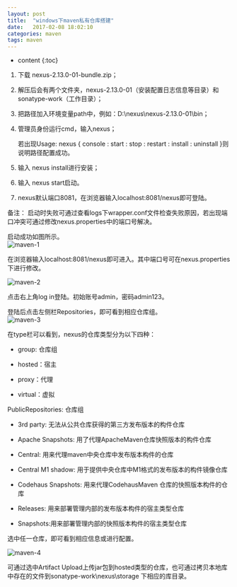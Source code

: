 ```yaml
---
layout: post
title:  "windows下maven私有仓库搭建"
date:   2017-02-08 18:02:10
categories: maven
tags: maven
---
```


* content
{:toc}
  
1.  下载 nexus-2.13.0-01-bundle.zip；  

2.  解压后会有两个文件夹，nexus-2.13.0-01（安装配置日志信息等目录）和sonatype-work（工作目录）；  

3.  把路径加入环境变量path中，例如：​D:\nexus\nexus-2.13.0-01\bin；  





  

4.  管理员身份运行cmd，输入nexus；  

      若出现Usage: nexus { console : start : stop : restart : install : uninstall }则说明路径配置成功。  

5.  输入 nexus install进行安装；  

6.  输入 nexus start启动。​  

7.  nexus默认端口8081，在浏览器输入localhost:8081/nexus即可登陆。  

备注： 启动时失败可通过查看logs下wrapper.conf文件检查失败原因，若出现端口冲突可通过修改nexus.properties中的端口号解决。​  

启动成功如图所示。  
![maven-1]({{"/css/pics/maven/maven-1.png"}})   

在浏览器输入localhost:8081/nexus即可进入。其中端口号可在nexus.properties下进行修改。  

![maven-2]({{"/css/pics/maven/maven-2.png"}})   

点击右上角log in登陆。初始账号admin，密码admin123。  

登陆后点击左侧栏​Repositories，即可看到相应仓库组。  
![maven-3]({{"/css/pics/maven/maven-3.png"}})  

在type栏可以看到，nexus的仓库类型分为以下四种：  

* group: 仓库组  

* hosted：宿主  

* proxy：代理  

* virtual：虚拟  

PublicRepositories:  仓库组​  

* 3rd party: 无法从公共仓库获得的第三方发布版本的构件仓库  

* Apache Snapshots: 用了代理ApacheMaven仓库快照版本的构件仓库  

* Central: 用来代理maven中央仓库中发布版本构件的仓库  

* Central M1 shadow: 用于提供中央仓库中M1格式的发布版本的构件镜像仓库  

* Codehaus Snapshots: 用来代理CodehausMaven 仓库的快照版本构件的仓库  

* Releases: 用来部署管理内部的发布版本构件的宿主类型仓库  

* Snapshots:用来部署管理内部的快照版本构件的宿主类型仓库  

选中任一仓库，即可看到相应信息或进行配置。  

![maven-4]({{"/css/pics/maven/maven-4.png"}}) 

可通过选中Artifact Upload上传jar包到hosted类型的仓库，也可通过拷贝本地库中存在的文件到sonatype-work\nexus\storage 下相应的库目录。  







